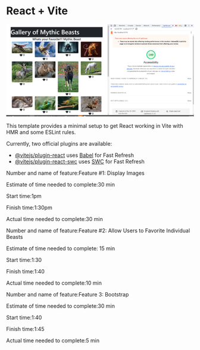 # React + Vite

![score](ascore.PNG)

This template provides a minimal setup to get React working in Vite with HMR and some ESLint rules.

Currently, two official plugins are available:

- [@vitejs/plugin-react](https://github.com/vitejs/vite-plugin-react/blob/main/packages/plugin-react/README.md) uses [Babel](https://babeljs.io/) for Fast Refresh
- [@vitejs/plugin-react-swc](https://github.com/vitejs/vite-plugin-react-swc) uses [SWC](https://swc.rs/) for Fast Refresh

Number and name of feature:Feature #1: Display Images

Estimate of time needed to complete:30 min

Start time:1pm

Finish time:1:30pm

Actual time needed to complete:30 min

Number and name of feature:Feature #2: Allow Users to Favorite Individual Beasts

Estimate of time needed to complete: 15 min

Start time:1:30

Finish time:1:40

Actual time needed to complete:10 min

Number and name of feature:Feature 3: Bootstrap

Estimate of time needed to complete:30 min

Start time:1:40

Finish time:1:45

Actual time needed to complete:5 min
